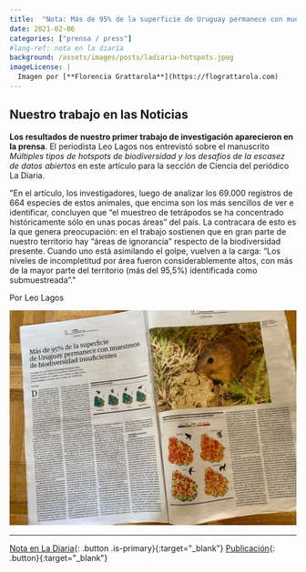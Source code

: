 ```yaml
---
title:  "Nota: Más de 95% de la superficie de Uruguay permanece con muestreos de biodiversidad insuficientes"
date: 2021-02-06
categories: ["prensa / press"]
#lang-ref: nota en la diaria
background: /assets/images/posts/ladiaria-hotspots.jpeg
imageLicense: |
  Imagen por [**Florencia Grattarola**](https://flograttarola.com)
---
```


## Nuestro trabajo en las Noticias

**Los resultados de nuestro primer trabajo de investigación aparecieron en la prensa**. El periodista Leo Lagos nos entrevistó sobre el manuscrito *Múltiples tipos de hotspots de biodiversidad y los desafíos de la escasez de datos abiertos* en este artículo para la sección de Ciencia del periódico La Diaria.

"En el artículo, los investigadores, luego de analizar los 69.000 registros de 664 especies de estos animales, que encima son los más sencillos de ver e identificar, concluyen que “el muestreo de tetrápodos se ha concentrado históricamente sólo en unas pocas áreas” del país. La contracara de esto es la que genera preocupación: en el trabajo sostienen que en gran parte de nuestro territorio hay “áreas de ignorancia” respecto de la biodiversidad presente. Cuando uno está asimilando el golpe, vuelven a la carga: “Los niveles de incompletitud por área fueron considerablemente altos, con más de la mayor parte del territorio (más del 95,5%) identificada como submuestreada”."

Por Leo Lagos

![](/assets/images/posts/ladiaria-hotspots.jpeg)

***

[Nota en La Diaria](https://ladiaria.com.uy/ciencia/articulo/2021/2/mas-de-95-de-la-superficie-de-uruguay-permanece-con-muestreos-de-biodiversidad-insuficientes){: .button .is-primary}{:target="_blank"} [Publicación](https://doi.org/10.1038/s41598-020-79074-8){: .button}{:target="_blank"}
